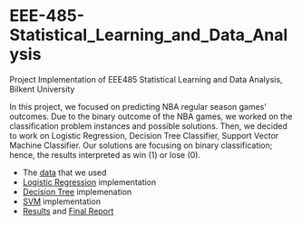 # EEE-485-Statistical_Learning_and_Data_Analysis
Project Implementation of EEE485 Statistical Learning and Data Analysis, Bilkent University

In this project, we focused on predicting NBA regular season games’ outcomes. Due to the binary outcome of the NBA games, we worked on the classification problem instances and possible solutions. Then, we decided to work on Logistic Regression, Decision Tree Classifier, Support Vector Machine Classifier. Our solutions are focusing on binary classification; hence, the results interpreted as win (1) or lose (0).

- The [data](https://github.com/cakirataberk/EEE485-Statistical_Learning_and_Data_Analysis/blob/main/raw_data.xlsx) that we used
- [Logistic Regression](https://github.com/cakirataberk/EEE485-Statistical_Learning_and_Data_Analysis/blob/main/Codes/Logistic_Regression_Classifier.py) implementation
- [Decision Tree](https://github.com/cakirataberk/EEE485-Statistical_Learning_and_Data_Analysis/blob/main/Codes/Decision_Tree_Classifier.py) implemenation
- [SVM](https://github.com/cakirataberk/EEE485-Statistical_Learning_and_Data_Analysis/blob/main/Codes/SVM_Classifier.py) implementation
- [Results](https://github.com/cakirataberk/EEE485-Statistical_Learning_and_Data_Analysis/tree/main/Results) and [Final Report](https://github.com/cakirataberk/EEE485-Statistical_Learning_and_Data_Analysis/blob/main/Reports/EEE485_Project_Final_Report_TugayBalatli_AtaBerkCakir.pdf)
